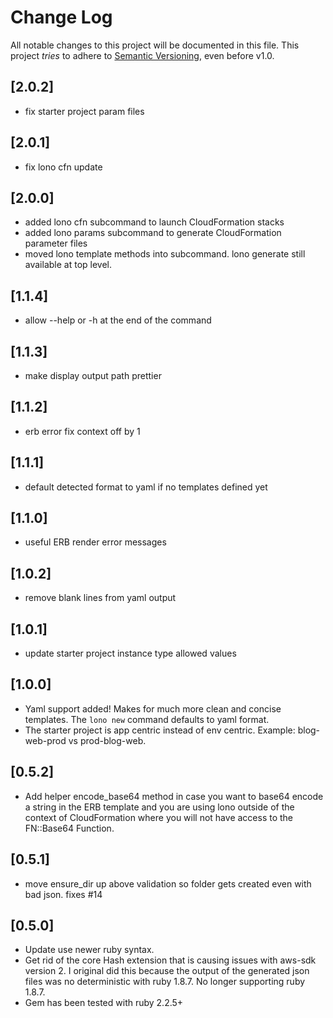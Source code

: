 # Change Log

All notable changes to this project will be documented in this file.
This project *tries* to adhere to [Semantic Versioning](http://semver.org/), even before v1.0.

## [2.0.2]
- fix starter project param files

## [2.0.1]
- fix lono cfn update

## [2.0.0]
- added lono cfn subcommand to launch CloudFormation stacks
- added lono params subcommand to generate CloudFormation parameter files
- moved lono template methods into subcommand.  lono generate still available at top level.

## [1.1.4]
- allow --help or -h at the end of the command

## [1.1.3]
- make display output path prettier

## [1.1.2]
- erb error fix context off by 1

## [1.1.1]
- default detected format to yaml if no templates defined yet

## [1.1.0]
- useful ERB render error messages

## [1.0.2]
- remove blank lines from yaml output

## [1.0.1]
- update starter project instance type allowed values

## [1.0.0]
- Yaml support added!  Makes for much more clean and concise templates.  The `lono new` command defaults to yaml format.
- The starter project is app centric instead of env centric.  Example: blog-web-prod vs prod-blog-web.

## [0.5.2]
- Add helper encode_base64 method in case you want to base64 encode a string in the ERB template and you are using lono outside of the context of CloudFormation where you will not have access to the FN::Base64 Function.

## [0.5.1]
- move ensure_dir up above validation so folder gets created even with bad json.  fixes #14

## [0.5.0]

- Update use newer ruby syntax.
- Get rid of the core Hash extension that is causing issues with aws-sdk version 2.  I original did this because the output of the generated json files was no deterministic with ruby 1.8.7. No longer supporting ruby 1.8.7.
- Gem has been tested with ruby 2.2.5+
